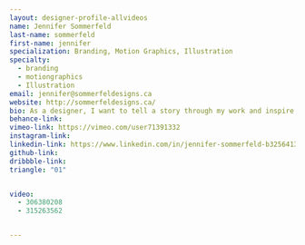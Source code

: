 ```yaml
---
layout: designer-profile-allvideos
name: Jennifer Sommerfeld
last-name: sommerfeld
first-name: jennifer
specialization: Branding, Motion Graphics, Illustration
specialty:
  - branding
  - motiongraphics
  - Illustration
email: jennifer@sommerfeldesigns.ca
website: http://sommerfeldesigns.ca/
bio: As a designer, I want to tell a story through my work and inspire others to try.
behance-link:
vimeo-link: https://vimeo.com/user71391332
instagram-link:
linkedin-link: https://www.linkedin.com/in/jennifer-sommerfeld-b32564130
github-link:
dribbble-link:
triangle: "01"


video:
  - 306380208
  - 315263562


---
```

